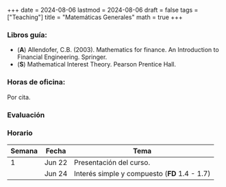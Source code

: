 +++
date      = 2024-08-06
lastmod   = 2024-08-06
draft     = false
tags      = ["Teaching"]
title     = "Matemáticas Generales"
math      = true
+++

### Libros guía:

+ (**A**) Allendofer, C.B. (2003). Mathematics for finance. An Introduction to Financial Engineering. Springer.
+ (**S**)  Mathematical Interest Theory. Pearson Prentice Hall.


### Horas de oficina: 

Por cita.

### Evaluación

### Horario

Semana | Fecha | Tema
---| ---| ---
1  | Jun 22 | Presentación del curso.
&nbsp; | Jun 24 | Interés simple y compuesto (**FD** 1.4 - 1.7)


